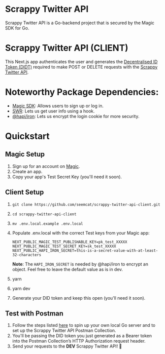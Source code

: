 # Scrappy Twitter API
Scrappy Twitter API is a Go-backend project that is secured by the Magic SDK for Go. 

# Scrappy Twitter API (CLIENT)
This Next.js app authenticates the user and generates the [Decentralised ID Token (DIDT)](https://docs.magic.link/decentralized-id) required to make POST or DELETE requests with the [Scrappy Twitter API](https://github.com/seemcat/scrappy-twitter-api-server).

# Noteworthy Package Dependencies:
- [Magic SDK](https://docs.magic.link/client-sdk/web/get-started): Allows users to sign up or log in.
- [SWR](https://github.com/vercel/swr): Lets us get user info using a hook.
- [@hapi/iron](https://hapi.dev/module/iron/): Lets us encrypt the login cookie for more security.

# Quickstart
## Magic Setup
1. Sign up for an account on [Magic](https://magic.link/).
2. Create an app.
3. Copy your app's Test Secret Key (you'll need it soon).

## Client Setup
1. `git clone https://github.com/seemcat/scrappy-twitter-api-client.git`
2. `cd scrappy-twitter-api-client`
3. `mv .env.local.example .env.local`
4. Populate .env.local with the correct Test keys from your Magic app:
    ```
    NEXT_PUBLIC_MAGIC_TEST_PUBLISHABLE_KEY=pk_test_XXXXX
    NEXT_PUBLIC_MAGIC_TEST_SECRET_KEY=sk_test_XXXXX
    NEXT_PUBLIC_HAPI_IRON_SECRET=this-is-a-secret-value-with-at-least-32-characters
    ```

    **Note**: The `HAPI_IRON_SECRET` is needed by @hapi/iron to encrypt an object. Feel free to leave the default value as is in dev.
5. yarn
6. yarn dev
7. Generate your DID token and keep this open (you'll need it soon).

## Test with Postman
1. Follow the steps listed [here](https://github.com/seemcat/scrappy-twitter-api-server) to spin up your own local Go server and to set up the Scrappy Twitter API Postman Collection.
2. You'll be passing the DID token you just generated as a Bearer token into the Postman Collection’s HTTP Authorization request header.
3. Send your requests to the **DEV** Scrappy Twitter API! 🎉
